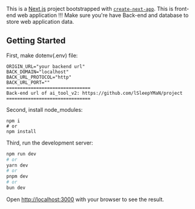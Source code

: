 This is a [Next.js](https://nextjs.org/) project bootstrapped with [`create-next-app`](https://github.com/vercel/next.js/tree/canary/packages/create-next-app).
This is front-end web application !!! Make sure you're have Back-end and database to store web application data.
## Getting Started ##

First, make dotenv(.env) file:
```
ORIGIN_URL="your backend url"
BACK_DOMAIN="localhost"
BACK_URL_PROTOCOL="http"
BACK_URL_PORT=""
===============================
Back-end url of ai_tool_v2: https://github.com/lSleepYMaN/project
===============================
```
Second, install node_modules:
```
npm i
# or
npm install
```
Third, run the development server:
```bash
npm run dev
# or
yarn dev
# or
pnpm dev
# or
bun dev
```
Open [http://localhost:3000](http://localhost:3000) with your browser to see the result.

